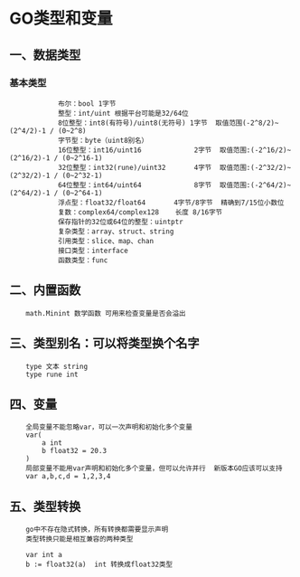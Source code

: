 # GO类型和变量

## 一、数据类型

### 基本类型

                布尔：bool 1字节
                整型：int/uint 根据平台可能是32/64位
                8位整型：int8(有符号)/uint8(无符号) 1字节  取值范围(-2^8/2)~(2^4/2)-1 / (0~2^8)
                字节型：byte（uint8别名）
                16位整型：int16/uint16             2字节  取值范围:(-2^16/2)~(2^16/2)-1 / (0~2^16-1)
                32位整型：int32(rune)/uint32       4字节  取值范围:(-2^32/2)~(2^32/2)-1 / (0~2^32-1)
                64位整型：int64/uint64             8字节  取值范围:(-2^64/2)~(2^64/2)-1 / (0~2^64-1)
                浮点型：float32/float64       4字节/8字节  精确到7/15位小数位
                复数：complex64/complex128    长度 8/16字节
                保存指针的32位或64位的整型：uintptr
                复杂类型：array、struct、string
                引用类型：slice、map、chan
                接口类型：interface
                函数类型：func

## 二、内置函数

        math.Minint 数学函数 可用来检查变量是否会溢出

## 三、类型别名：可以将类型换个名字

        type 文本 string
        type rune int

## 四、变量

        全局变量不能忽略var，可以一次声明和初始化多个变量
        var(
            a int
            b float32 = 20.3
        )
        局部变量不能用var声明和初始化多个变量，但可以允许并行  新版本GO应该可以支持
        var a,b,c,d = 1,2,3,4

## 五、类型转换

        go中不存在隐式转换，所有转换都需要显示声明
        类型转换只能是相互兼容的两种类型

        var int a
        b := float32(a)  int 转换成float32类型
